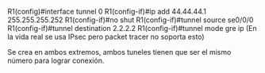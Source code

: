 R1(config)#interface tunnel 0
R1(config-if)#ip add 44.44.44.1 255.255.255.252 
R1(config-if)#no shut
R1(config-if)#tunnel source se0/0/0
R1(config-if)#tunnel destination 2.2.2.2
R1(config-if)#tunnel mode gre ip (En la vida real se usa IPsec pero packet tracer no soporta esto)

Se crea en ambos extremos, ambos tuneles tienen que ser el mismo número para lograr conexión.